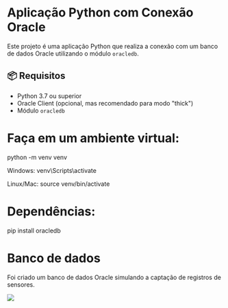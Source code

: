 # Aplicação Python com Conexão Oracle

Este projeto é uma aplicação Python que realiza a conexão com um banco de dados Oracle utilizando o módulo `oracledb`.

## 📦 Requisitos

- Python 3.7 ou superior
- Oracle Client (opcional, mas recomendado para modo "thick")
- Módulo `oracledb`

# Faça em um ambiente virtual:
python -m venv venv

Windows:
venv\Scripts\activate

Linux/Mac:
source venv/bin/activate

# Dependências:
pip install oracledb

# Banco de dados
Foi criado um banco de dados Oracle simulando a captação de registros de sensores.

<img src="Maquina_Agricola_Cap1/assets/sqlcap14.png">

